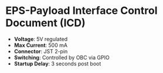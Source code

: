 # EPS-Payload Interface Control Document (ICD)

- **Voltage**: 5V regulated
- **Max Current**: 500 mA
- **Connector**: JST 2-pin
- **Switching**: Controlled by OBC via GPIO
- **Startup Delay**: 3 seconds post boot